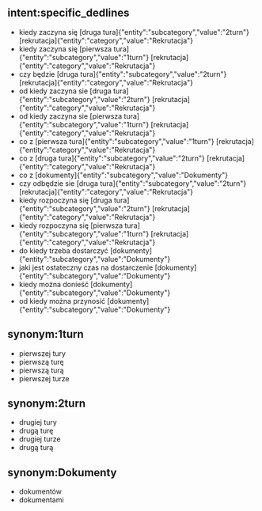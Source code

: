## intent:specific_dedlines
- kiedy zaczyna się [druga tura]{"entity":"subcategory","value":"2turn"} [rekrutacja]{"entity":"category","value":"Rekrutacja"}
- kiedy zaczyna się [pierwsza tura]{"entity":"subcategory","value":"1turn"} [rekrutacja]{"entity":"category","value":"Rekrutacja"}
- czy będzie [druga tura]{"entity":"subcategory","value":"2turn"} [rekrutacja]{"entity":"category","value":"Rekrutacja"}
- od kiedy zaczyna sie [druga tura]{"entity":"subcategory","value":"2turn"} [rekrutacja]{"entity":"category","value":"Rekrutacja"}
- od kiedy zaczyna sie [pierwsza tura]{"entity":"subcategory","value":"1turn"} [rekrutacja]{"entity":"category","value":"Rekrutacja"}
- co z [pierwsza tura]{"entity":"subcategory","value":"1turn"} [rekrutacja]{"entity":"category","value":"Rekrutacja"}
- co z [druga tura]{"entity":"subcategory","value":"2turn"} [rekrutacja]{"entity":"category","value":"Rekrutacja"}
- co z [dokumenty]{"entity":"subcategory","value":"Dokumenty"}
- czy odbędzie sie [druga tura]{"entity":"subcategory","value":"2turn"} [rekrutacja]{"entity":"category","value":"Rekrutacja"}
- kiedy rozpoczyna się [druga tura]{"entity":"subcategory","value":"2turn"} [rekrutacja]{"entity":"category","value":"Rekrutacja"}
- kiedy rozpoczyna się [pierwsza tura]{"entity":"subcategory","value":"1turn"} [rekrutacja]{"entity":"category","value":"Rekrutacja"}
- do kiedy trzeba dostarczyć [dokumenty]{"entity":"subcategory","value":"Dokumenty"}
- jaki jest ostateczny czas na dostarczenie [dokumenty]{"entity":"subcategory","value":"Dokumenty"}
- kiedy można donieść [dokumenty]{"entity":"subcategory","value":"Dokumenty"}
- od kiedy można przynosić [dokumenty]{"entity":"subcategory","value":"Dokumenty"}

## synonym:1turn
- pierwszej tury
- pierwszą turę
- pierwszą turą
- pierwszej turze

## synonym:2turn
- drugiej tury
- drugą turę
- drugiej turze
- drugą turą

## synonym:Dokumenty
- dokumentów
- dokumentami